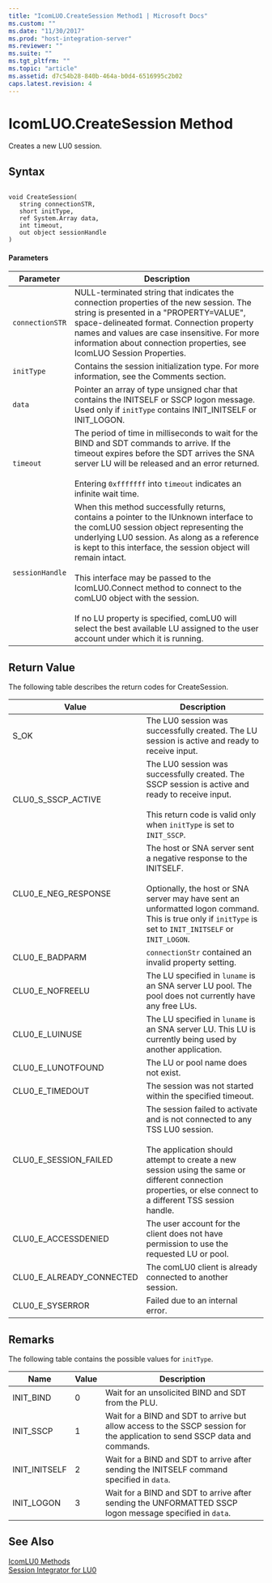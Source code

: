 ```yaml
---
title: "IcomLUO.CreateSession Method1 | Microsoft Docs"
ms.custom: ""
ms.date: "11/30/2017"
ms.prod: "host-integration-server"
ms.reviewer: ""
ms.suite: ""
ms.tgt_pltfrm: ""
ms.topic: "article"
ms.assetid: d7c54b28-840b-464a-b0d4-6516995c2b02
caps.latest.revision: 4
---
```

# IcomLUO.CreateSession Method
Creates a new LU0 session.  
  
## Syntax  
  
```  
  
void CreateSession(  
   string connectionSTR,  
   short initType,  
   ref System.Array data,  
   int timeout,  
   out object sessionHandle  
)  
```  
  
#### Parameters  
  
|Parameter|Description|  
|---------------|-----------------|  
|`connectionSTR`|NULL-terminated string that indicates the connection properties of the new session. The string is presented in a "PROPERTY=VALUE", space-delineated format. Connection property names and values are case insensitive. For more information about connection properties, see IcomLUO Session Properties.|  
|`initType`|Contains the session initialization type. For more information, see the Comments section.|  
|`data`|Pointer an array of type unsigned char that contains the INITSELF or SSCP logon message. Used only if `initType` contains INIT_INITSELF or INIT_LOGON.|  
|`timeout`|The period of time in milliseconds to wait for the BIND and SDT commands to arrive. If the timeout expires before the SDT arrives the SNA server LU will be released and an error returned.<br /><br /> Entering `0xfffffff` into `timeout` indicates an infinite wait time.|  
|`sessionHandle`|When this method successfully returns, contains a pointer to the IUnknown interface to the comLU0 session object representing the underlying LU0 session. As along as a reference is kept to this interface, the session object will remain intact.<br /><br /> This interface may be passed to the IcomLU0.Connect method to connect to the comLU0 object with the session.<br /><br /> If no LU property is specified, comLU0 will select the best available LU assigned to the user account under which it is running.|  
  
## Return Value  
 The following table describes the return codes for CreateSession.  
  
|Value|Description|  
|-----------|-----------------|  
|S_OK|The LU0 session was successfully created. The LU session is active and ready to receive input.|  
|CLU0_S_SSCP_ACTIVE|The LU0 session was successfully created. The SSCP session is active and ready to receive input.<br /><br /> This return code is valid only when `initType` is set to `INIT_SSCP`.|  
|CLU0_E_NEG_RESPONSE|The host or SNA server sent a negative response to the INITSELF.<br /><br /> Optionally, the host or SNA server may have sent an unformatted logon command. This is true only if `initType` is set to `INIT_INITSELF` or `INIT_LOGON`.|  
|CLU0_E_BADPARM|`connectionStr` contained an invalid property setting.|  
|CLU0_E_NOFREELU|The LU specified in `luname` is an SNA server LU pool. The pool does not currently have any free LUs.|  
|CLU0_E_LUINUSE|The LU specified in `luname` is an SNA server LU. This LU is currently being used by another application.|  
|CLU0_E_LUNOTFOUND|The LU or pool name does not exist.|  
|CLU0_E_TIMEDOUT|The session was not started within the specified timeout.|  
|CLU0_E_SESSION_FAILED|The session failed to activate and is not connected to any TSS LU0 session.<br /><br /> The application should attempt to create a new session using the same or different connection properties, or else connect to a different TSS session handle.|  
|CLU0_E_ACCESSDENIED|The user account for the client does not have permission to use the requested LU or pool.|  
|CLU0_E_ALREADY_CONNECTED|The comLU0 client is already connected to another session.|  
|CLU0_E_SYSERROR|Failed due to an internal error.|  
  
## Remarks  
 The following table contains the possible values for `initType`.  
  
|Name|Value|Description|  
|----------|-----------|-----------------|  
|INIT_BIND|0|Wait for an unsolicited BIND and SDT from the PLU.|  
|INIT_SSCP|1|Wait for a BIND and SDT to arrive but allow access to the SSCP session for the application to send SSCP data and commands.|  
|INIT_INITSELF|2|Wait for a BIND and SDT to arrive after sending the INITSELF command specified in `data`.|  
|INIT_LOGON|3|Wait for a BIND and SDT to arrive after sending the UNFORMATTED SSCP logon message specified in `data`.|  
  
## See Also  
 [IcomLU0 Methods](../HIS2010/icomlu0-methods2.md)   
 [Session Integrator for LU0](../HIS2010/session-integrator-for-lu01.md)
